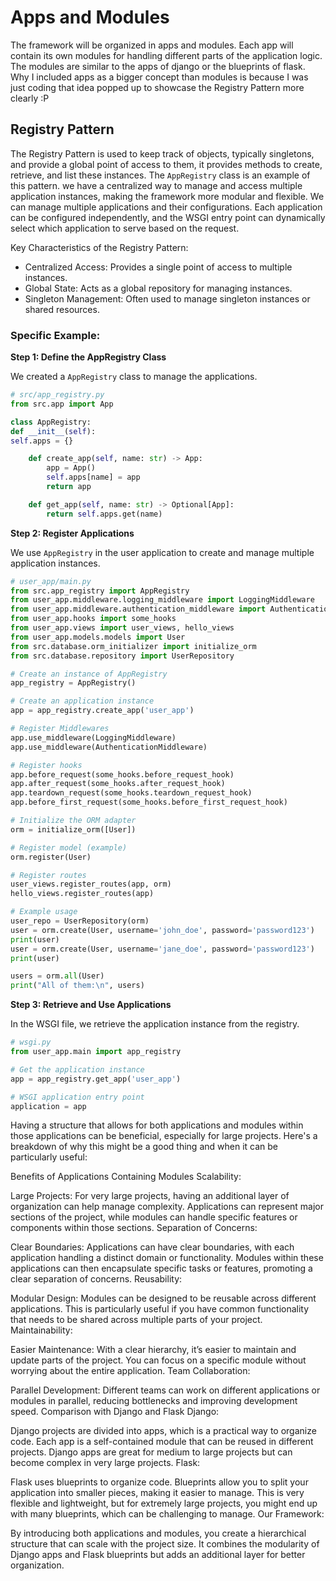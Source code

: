 # Apps and Modules

The framework will be organized in apps and modules. 
Each app will contain its own modules for handling different parts of the application logic.
The modules are similar to the apps of django or the blueprints of flask.
Why I included apps as a bigger concept than modules is because I was just coding that idea popped up to showcase
the Registry Pattern more clearly :P

## Registry Pattern
The Registry Pattern is used to keep track of objects, typically singletons, and provide a global point of 
access to them, it  provides methods to create, retrieve, and list these instances. The `AppRegistry` class
is an example of this pattern. we have a centralized way to manage and access multiple application instances, 
making the framework more modular and flexible. We can manage multiple applications and their configurations.
Each application can be configured independently, and the WSGI entry point can dynamically select which 
application to serve based on the request.

Key Characteristics of the Registry Pattern:
- Centralized Access: Provides a single point of access to multiple instances.
- Global State: Acts as a global repository for managing instances.
- Singleton Management: Often used to manage singleton instances or shared resources.

### Specific Example:

**Step 1: Define the AppRegistry Class**

We created a `AppRegistry` class to manage the applications.
```python
# src/app_registry.py
from src.app import App

class AppRegistry:
def __init__(self):
self.apps = {}

    def create_app(self, name: str) -> App:
        app = App()
        self.apps[name] = app
        return app

    def get_app(self, name: str) -> Optional[App]:
        return self.apps.get(name)
```

**Step 2: Register Applications**

We use `AppRegistry` in the user application to create and manage multiple application instances.
```python
# user_app/main.py
from src.app_registry import AppRegistry
from user_app.middleware.logging_middleware import LoggingMiddleware
from user_app.middleware.authentication_middleware import AuthenticationMiddleware
from user_app.hooks import some_hooks
from user_app.views import user_views, hello_views
from user_app.models.models import User
from src.database.orm_initializer import initialize_orm
from src.database.repository import UserRepository

# Create an instance of AppRegistry
app_registry = AppRegistry()

# Create an application instance
app = app_registry.create_app('user_app')

# Register Middlewares
app.use_middleware(LoggingMiddleware)
app.use_middleware(AuthenticationMiddleware)

# Register hooks
app.before_request(some_hooks.before_request_hook)
app.after_request(some_hooks.after_request_hook)
app.teardown_request(some_hooks.teardown_request_hook)
app.before_first_request(some_hooks.before_first_request_hook)

# Initialize the ORM adapter
orm = initialize_orm([User])

# Register model (example)
orm.register(User)

# Register routes
user_views.register_routes(app, orm)
hello_views.register_routes(app)

# Example usage
user_repo = UserRepository(orm)
user = orm.create(User, username='john_doe', password='password123')
print(user)
user = orm.create(User, username='jane_doe', password='password123')
print(user)

users = orm.all(User)
print("All of them:\n", users)
```

**Step 3: Retrieve and Use Applications**

In the WSGI file, we retrieve the application instance from the registry.
```python
# wsgi.py
from user_app.main import app_registry

# Get the application instance
app = app_registry.get_app('user_app')

# WSGI application entry point
application = app
```

Having a structure that allows for both applications and modules within those applications can be beneficial, especially for large projects. Here's a breakdown of why this might be a good thing and when it can be particularly useful:

Benefits of Applications Containing Modules
Scalability:

Large Projects: For very large projects, having an additional layer of organization can help manage complexity. Applications can represent major sections of the project, while modules can handle specific features or components within those sections.
Separation of Concerns:

Clear Boundaries: Applications can have clear boundaries, with each application handling a distinct domain or functionality. Modules within these applications can then encapsulate specific tasks or features, promoting a clear separation of concerns.
Reusability:

Modular Design: Modules can be designed to be reusable across different applications. This is particularly useful if you have common functionality that needs to be shared across multiple parts of your project.
Maintainability:

Easier Maintenance: With a clear hierarchy, it’s easier to maintain and update parts of the project. You can focus on a specific module without worrying about the entire application.
Team Collaboration:

Parallel Development: Different teams can work on different applications or modules in parallel, reducing bottlenecks and improving development speed.
Comparison with Django and Flask
Django:

Django projects are divided into apps, which is a practical way to organize code. Each app is a self-contained module that can be reused in different projects. Django apps are great for medium to large projects but can become complex in very large projects.
Flask:

Flask uses blueprints to organize code. Blueprints allow you to split your application into smaller pieces, making it easier to manage. This is very flexible and lightweight, but for extremely large projects, you might end up with many blueprints, which can be challenging to manage.
Our Framework:

By introducing both applications and modules, you create a hierarchical structure that can scale with the project size. It combines the modularity of Django apps and Flask blueprints but adds an additional layer for better organization.